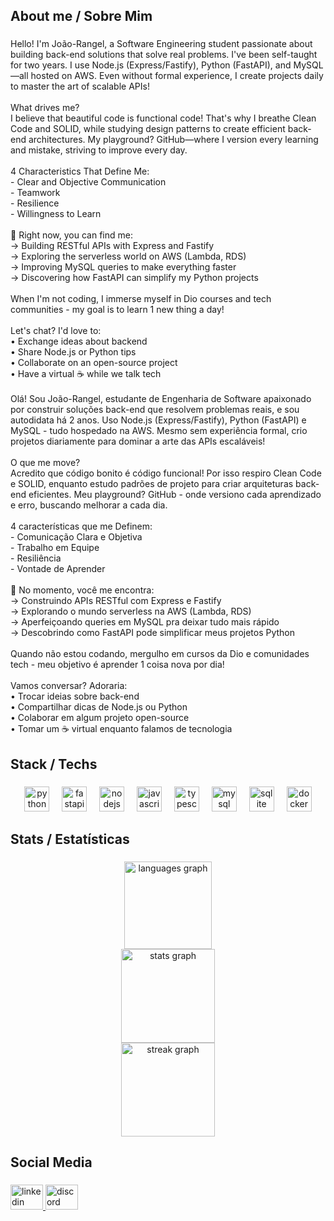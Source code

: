 <h2 align="left">About me / Sobre Mim</h2>

###

<p align="left">Hello! I'm João-Rangel, a Software Engineering student passionate about building back-end solutions that solve real problems. I've been self-taught for two years. I use Node.js (Express/Fastify), Python (FastAPI), and MySQL—all hosted on AWS. Even without formal experience, I create projects daily to master the art of scalable APIs!<br><br>What drives me?<br>I believe that beautiful code is functional code! That's why I breathe Clean Code and SOLID, while studying design patterns to create efficient back-end architectures. My playground? GitHub—where I version every learning and mistake, striving to improve every day.<br><br>4 Characteristics That Define Me:<br>- Clear and Objective Communication<br>- Teamwork<br>- Resilience<br>- Willingness to Learn<br><br>🚀 Right now, you can find me:<br>→ Building RESTful APIs with Express and Fastify<br>→ Exploring the serverless world on AWS (Lambda, RDS)<br>→ Improving MySQL queries to make everything faster<br>→ Discovering how FastAPI can simplify my Python projects<br><br>When I'm not coding, I immerse myself in Dio courses and tech communities - my goal is to learn 1 new thing a day!<br><br>Let's chat? I'd love to:<br>• Exchange ideas about backend<br>• Share Node.js or Python tips<br>• Collaborate on an open-source project<br>• Have a virtual ☕ while we talk tech<br><br>Olá! Sou João-Rangel, estudante de Engenharia de Software apaixonado por construir soluções back-end que resolvem problemas reais, e sou autodidata há 2 anos. Uso Node.js (Express/Fastify), Python (FastAPI) e MySQL - tudo hospedado na AWS. Mesmo sem experiência formal, crio projetos diariamente para dominar a arte das APIs escaláveis!<br><br>O que me move?<br>Acredito que código bonito é código funcional! Por isso respiro Clean Code e SOLID, enquanto estudo padrões de projeto para criar arquiteturas back-end eficientes. Meu playground? GitHub - onde versiono cada aprendizado e erro, buscando melhorar a cada dia.<br><br>4 características que me Definem:<br>- Comunicação Clara e Objetiva<br>- Trabalho em Equipe<br>- Resiliência<br>- Vontade de Aprender <br><br>🚀 No momento, você me encontra:<br>→ Construindo APIs RESTful com Express e Fastify<br>→ Explorando o mundo serverless na AWS (Lambda, RDS)<br>→ Aperfeiçoando queries em MySQL pra deixar tudo mais rápido<br>→ Descobrindo como FastAPI pode simplificar meus projetos Python<br><br>Quando não estou codando, mergulho em cursos da Dio e comunidades tech - meu objetivo é aprender 1 coisa nova por dia!<br><br>Vamos conversar? Adoraria:<br>• Trocar ideias sobre back-end<br>• Compartilhar dicas de Node.js ou Python<br>• Colaborar em algum projeto open-source<br>• Tomar um ☕ virtual enquanto falamos de tecnologia</p>

###

<h2 align="left">Stack / Techs</h2>

###

<div align="center">
  <img src="https://skillicons.dev/icons?i=py" height="40" alt="python logo"  />
  <img width="12" />
  <img src="https://skillicons.dev/icons?i=fastapi" height="40" alt="fastapi logo"  />
  <img width="12" />
  <img src="https://skillicons.dev/icons?i=nodejs" height="40" alt="nodejs logo"  />
  <img width="12" />
  <img src="https://skillicons.dev/icons?i=js" height="40" alt="javascript logo"  />
  <img width="12" />
  <img src="https://skillicons.dev/icons?i=ts" height="40" alt="typescript logo"  />
  <img width="12" />
  <img src="https://skillicons.dev/icons?i=mysql" height="40" alt="mysql logo"  />
  <img width="12" />
  <img src="https://skillicons.dev/icons?i=sqlite" height="40" alt="sqlite logo"  />
  <img width="12" />
  <img src="https://skillicons.dev/icons?i=docker" height="40" alt="docker logo"  />
</div>

###

<h2 align="left">Stats / Estatísticas</h2>

###

<div align="center">
  <img src="https://github-readme-stats.vercel.app/api/top-langs?username=jota-dev00-0&locale=en&hide_title=false&layout=compact&card_width=320&langs_count=7&theme=prussian&hide_border=true&order=2" height="140" alt="languages graph" /> <br>
  <img src="https://github-readme-stats.vercel.app/api?username=jota-dev00-0&hide_title=false&hide_rank=true&show_icons=true&include_all_commits=true&count_private=true&disable_animations=false&theme=prussian&locale=en&hide_border=true&order=1" height="150" alt="stats graph" /> <br>
  <img src="https://streak-stats.demolab.com?user=jota-dev00-0&locale=en&mode=daily&theme=prussian&hide_border=true&border_radius=7&order=3" height="150" alt="streak graph"  />
</div>

###

<h2 align="left">Social Media</h2>

###

<div align="left">
  <a href="https://www.linkedin.com/in/jo%C3%A3o-rangel000/" target="_blank">
    <img src="https://raw.githubusercontent.com/maurodesouza/profile-readme-generator/master/src/assets/icons/social/linkedin/default.svg" width="52" height="40" alt="linkedin logo"  />
  </a>
  <a href="cover" target="_blank">
    <img src="https://raw.githubusercontent.com/maurodesouza/profile-readme-generator/master/src/assets/icons/social/discord/default.svg" width="52" height="40" alt="discord logo"  />
  </a>
</div>

###
